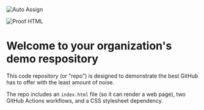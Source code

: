 ![Auto Assign](https://github.com/testing-org-egarciam/demo-repository/actions/workflows/auto-assign.yml/badge.svg)

![Proof HTML](https://github.com/testing-org-egarciam/demo-repository/actions/workflows/proof-html.yml/badge.svg)

# Welcome to your organization's demo respository
This code repository (or "repo") is designed to demonstrate the best GitHub has to offer with the least amount of noise.

The repo includes an `index.html` file (so it can render a web page), two GitHub Actions workflows, and a CSS stylesheet dependency.
